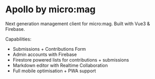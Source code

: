# Apollo by micro:mag

Next generation management client for micro:mag. Built with Vue3 & Firebase.

Capabilities: 

- Submissions + Contributions Form
- Admin accounts with Firebase
- Firestore powered lists for contributions + submissions
- Markdown editor with Realtime Collaboration
- Full mobile optimisation + PWA support
